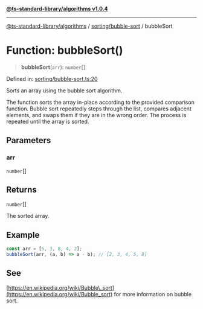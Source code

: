 [**@ts-standard-library/algorithms v1.0.4**](../../../README.md)

***

[@ts-standard-library/algorithms](../../../modules.md) / [sorting/bubble-sort](../README.md) / bubbleSort

# Function: bubbleSort()

> **bubbleSort**(`arr`): `number`[]

Defined in: [sorting/bubble-sort.ts:20](https://github.com/gabaudette/ts-stdlib/blob/ea80ba1db09c741e99f8cb19e94e5a29b81b623b/packages/algorithms/src/sorting/bubble-sort.ts#L20)

Sorts an array using the bubble sort algorithm.

The function sorts the array in-place according to the provided comparison function.
Bubble sort repeatedly steps through the list, compares adjacent elements, and swaps them if they are in the wrong order.
The process is repeated until the array is sorted.

## Parameters

### arr

`number`[]

## Returns

`number`[]

The sorted array.

## Example

```typescript
const arr = [5, 3, 8, 4, 2];
bubbleSort(arr, (a, b) => a - b); // [2, 3, 4, 5, 8]
```

## See

[https://en.wikipedia.org/wiki/Bubble\_sort](https://en.wikipedia.org/wiki/Bubble_sort) for more information on bubble sort.
